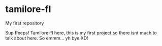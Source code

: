 # tamilore-fl

My first repository

Sup Peeps! 
Tamilore-fl here, this is my first project so there isnt much to talk about here. So emmm... yh bye XD!
